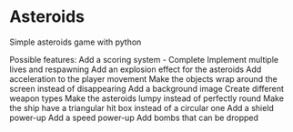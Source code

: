 # Asteroids

Simple asteroids game with python

Possible features:
  Add a scoring system - Complete
  Implement multiple lives and respawning
  Add an explosion effect for the asteroids
  Add acceleration to the player movement
  Make the objects wrap around the screen instead of disappearing
  Add a background image
  Create different weapon types
  Make the asteroids lumpy instead of perfectly round
  Make the ship have a triangular hit box instead of a circular one
  Add a shield power-up
  Add a speed power-up
  Add bombs that can be dropped
